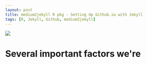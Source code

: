 ```yaml
---
layout: post
title: medium2jekyll R pkg - Setting Up Github.io with Jekyll
tags: [R, Jekyll, Github, medium2jekyll]
---
```




![](/inst/m2jekyll.png)


# Several important factors we're 



